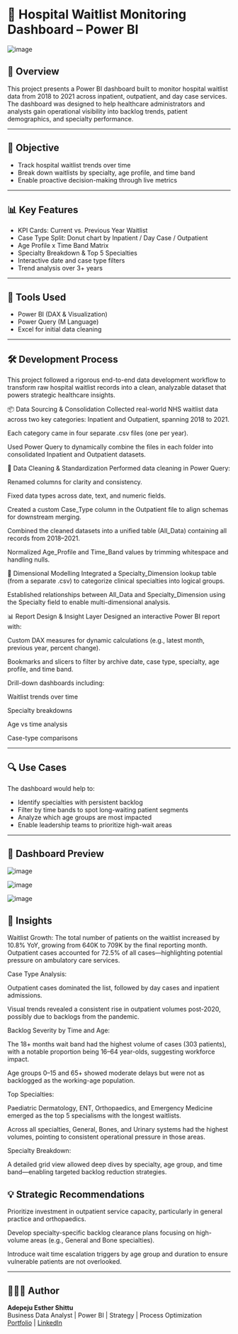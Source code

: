 # 🏥 Hospital Waitlist Monitoring Dashboard – Power BI
![image](https://github.com/user-attachments/assets/4efab7bd-8ee3-4d2c-98aa-fa7744b0f6dd)


## 📌 Overview

This project presents a Power BI dashboard built to monitor hospital waitlist data from 2018 to 2021 across inpatient, outpatient, and day case services. The dashboard was designed to help healthcare administrators and analysts gain operational visibility into backlog trends, patient demographics, and specialty performance.

---

## 🎯 Objective

- Track hospital waitlist trends over time  
- Break down waitlists by specialty, age profile, and time band  
- Enable proactive decision-making through live metrics

---

## 📊 Key Features

- KPI Cards: Current vs. Previous Year Waitlist  
- Case Type Split: Donut chart by Inpatient / Day Case / Outpatient  
- Age Profile x Time Band Matrix  
- Specialty Breakdown & Top 5 Specialties  
- Interactive date and case type filters  
- Trend analysis over 3+ years

---

## 🧰 Tools Used

- Power BI (DAX & Visualization)
- Power Query (M Language)  
- Excel for initial data cleaning

---

## 🛠️ Development Process
This project followed a rigorous end-to-end data development workflow to transform raw hospital waitlist records into a clean, analyzable dataset that powers strategic healthcare insights.

📦 Data Sourcing & Consolidation
Collected real-world NHS waitlist data across two key categories: Inpatient and Outpatient, spanning 2018 to 2021.

Each category came in four separate .csv files (one per year).

Used Power Query to dynamically combine the files in each folder into consolidated Inpatient and Outpatient datasets.

🧹 Data Cleaning & Standardization
Performed data cleaning in Power Query:

Renamed columns for clarity and consistency.

Fixed data types across date, text, and numeric fields.

Created a custom Case_Type column in the Outpatient file to align schemas for downstream merging.

Combined the cleaned datasets into a unified table (All_Data) containing all records from 2018–2021.

Normalized Age_Profile and Time_Band values by trimming whitespace and handling nulls.

🧩 Dimensional Modelling
Integrated a Specialty_Dimension lookup table (from a separate .csv) to categorize clinical specialties into logical groups.

Established relationships between All_Data and Specialty_Dimension using the Specialty field to enable multi-dimensional analysis.

📊 Report Design & Insight Layer
Designed an interactive Power BI report with:

Custom DAX measures for dynamic calculations (e.g., latest month, previous year, percent change).

Bookmarks and slicers to filter by archive date, case type, specialty, age profile, and time band.

Drill-down dashboards including:

Waitlist trends over time

Specialty breakdowns

Age vs time analysis

Case-type comparisons

---

## 🔍 Use Cases
The dashboard would help to:
- Identify specialties with persistent backlog  
- Filter by time bands to spot long-waiting patient segments  
- Analyze which age groups are most impacted  
- Enable leadership teams to prioritize high-wait areas

---

## 📸 Dashboard Preview

![image](https://github.com/user-attachments/assets/b44bfd5d-fc9e-49fc-8b01-c3cdd2eacaf0)

![image](https://github.com/user-attachments/assets/1e132a0d-97ae-4d50-9b09-ff20dcc5db9a)

![image](https://github.com/user-attachments/assets/9dc6aaac-1f49-4883-ac54-1121ed6a445c)

## 🎯 Insights
Waitlist Growth: The total number of patients on the waitlist increased by 10.8% YoY, growing from 640K to 709K by the final reporting month. Outpatient cases accounted for 72.5% of all cases—highlighting potential pressure on ambulatory care services.

Case Type Analysis:

Outpatient cases dominated the list, followed by day cases and inpatient admissions.

Visual trends revealed a consistent rise in outpatient volumes post-2020, possibly due to backlogs from the pandemic.

Backlog Severity by Time and Age:

The 18+ months wait band had the highest volume of cases (303 patients), with a notable proportion being 16–64 year-olds, suggesting workforce impact.

Age groups 0–15 and 65+ showed moderate delays but were not as backlogged as the working-age population.

Top Specialties:

Paediatric Dermatology, ENT, Orthopaedics, and Emergency Medicine emerged as the top 5 specialisms with the longest waitlists.

Across all specialties, General, Bones, and Urinary systems had the highest volumes, pointing to consistent operational pressure in those areas.

Specialty Breakdown:

A detailed grid view allowed deep dives by specialty, age group, and time band—enabling targeted backlog reduction strategies.

## 💡 Strategic Recommendations
Prioritize investment in outpatient service capacity, particularly in general practice and orthopaedics.

Develop specialty-specific backlog clearance plans focusing on high-volume areas (e.g., General and Bone specialties).

Introduce wait time escalation triggers by age group and duration to ensure vulnerable patients are not overlooked.



---

## 👩🏽‍💻 Author

**Adepeju Esther Shittu**  
Business Data Analyst | Power BI | Strategy | Process Optimization  
[Portfolio](https://myfol.io/adepejushittu) | [LinkedIn](https://www.linkedin.com/in/adepejushittu)
